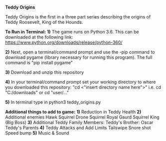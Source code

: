 **Teddy Origins**

Teddy Origins is the first in a three part series describing the origins of Teddy Roosevelt, King of the Hounds. 


**To Run in Terminal:**
**1)** The game runs on Python 3.6. This can be downloaded at the following link:
    https://www.python.org/downloads/release/python-360/
    
**2)** Next, open a terminal/command prompt and use the -pip command to download pygame (library necessary for running this program). The full command is "pip install pygame"

**3)** Download and unzip this repository

**4)** In your terminal/command prompt set your working directory to where you downloaded this repository:
    "cd <"insert directory name here">"
    i.e. cd "C:/downloads" or cd "user/..."

**5)** In terminal type in python3 teddy_origins.py


**Additional things to add to game:**
  **1)** Reduction in Teddy Health
  **2)** Additional enemies 
    Hawk
    Squirrel Drone
    Squirrel Royal Gaurd
    Squirrel King (Big Boss)
  **3)** Additional Teddy Family Members:
    Teddy's Brother: Oscar
    Teddy's Parents
  **4)** Teddy Attacks and Add Limits
    Tailswipe
    Snore shot
    Speed bump
  **5)** Music & Sound
